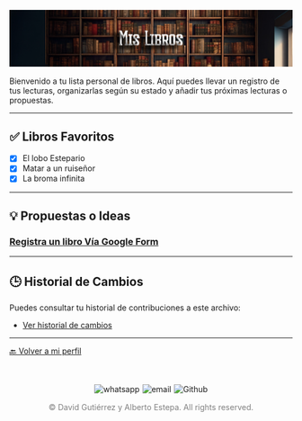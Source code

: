 ![Cabecera Mi Perfil](../imagenes/Cabeceras/MisLibrosCabe.jpg)

Bienvenido a tu lista personal de libros. Aquí puedes llevar un registro de tus lecturas, organizarlas según su estado y añadir tus próximas lecturas o propuestas.

---

## ✅ Libros Favoritos
- [x] El lobo Estepario
- [x] Matar a un ruiseñor
- [x] La broma infinita

---

## 💡 Propuestas o Ideas
### [Registra un libro Vía Google Form](https://docs.google.com/forms/d/e/1FAIpQLSe7DZdqBgSqku0dTCAFIl6VhtBezWXjMu_E0ZwRBSoZ1RZNfQ/viewform)

---

## 🕒 Historial de Cambios
Puedes consultar tu historial de contribuciones a este archivo:

- [Ver historial de cambios](https://github.com/SantanaOlmo/ProyectoFinalEntornosPrivate/commits/usuario_SantanaOlmo/Usuarios/mi_carpeta/mis_libros.md?author=SantanaOlmo)

---

[🔙 Volver a mi perfil](../mi_perfil.md)

<div style="display: flex; justify-content: space-between; align-items: center; margin-left: 30%;margin-right: 30%;margin-top: 50px">
  <img src="../imagenes/whatsapplogo.png" alt="whatsapp">
  <img src="../imagenes/emaillogopng.png" alt="email" >
  <img src="../imagenes/githublogopng.png" alt="Github">
</div>

<p style="text-align: center;color:grey; margin-top: 3%"> 
&copy David Gutiérrez y Alberto Estepa. All rights reserved.
</p>